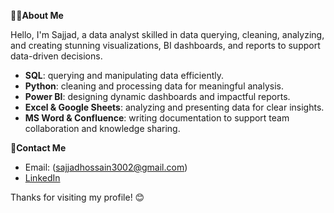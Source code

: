 👨‍💻**About Me**

Hello, I'm Sajjad, a data analyst skilled in data querying, cleaning, analyzing, and creating stunning visualizations, BI dashboards, and reports to support data-driven decisions.

- **SQL**: querying and manipulating data efficiently.
- **Python**: cleaning and processing data for meaningful analysis.
- **Power BI**: designing dynamic dashboards and impactful reports.
- **Excel & Google Sheets**: analyzing and presenting data for clear insights.
- **MS Word & Confluence**: writing documentation to support team collaboration and knowledge sharing.

<!--
📊**Projects**

Here I showcase my data work samples in different areas.
| Type                    | Link                                    |
|-------------------------|-----------------------------------------|
| **Data Scraping**        | [Click me for the details](#)           |
| **Data Cleaning**        | [Click me for the details](#)           |
| **Data Analysis**        | [Click me for the details](#)           |
| **Data Visualization**   | [Click me for the details](#)           |
| **Dashboard & Report**   | [Click me for the details](#)           |
| **Documentation**      

🛠️**Tech Stack**
- Language: SQL, Python
- Database: Microsoft SQL Server, MySQL
- Analysis: Excel, SQL, Python (NumPy, Pandas)
- Visualization: Power BI, Python (Matplotlib, Seaborn, Plotly)
- CRM: SuperOffice, SAP
- Project Management: Asana, Trello, Jira
- Documentation: MS Word, Confluence
-->

🤝**Contact Me**
- Email: (sajjadhossain3002@gmail.com) 
- [LinkedIn](www.linkedin.com/in/sajjad-hos)

Thanks for visiting my profile! 😊

